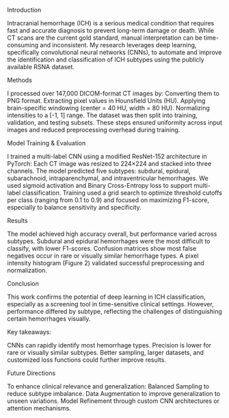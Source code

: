Introduction

Intracranial hemorrhage (ICH) is a serious medical condition that requires fast and accurate diagnosis to prevent long-term damage or death. While CT scans are the current gold standard, manual interpretation can be time-consuming and inconsistent. My research leverages deep learning, specifically convolutional neural networks (CNNs), to automate and improve the identification and classification of ICH subtypes using the publicly available RSNA dataset.


Methods

  I processed over 147,000 DICOM-format CT images by:
  Converting them to PNG format.
  Extracting pixel values in Hounsfield Units (HU).
  Applying brain-specific windowing (center = 40 HU, width = 80 HU).
  Normalizing intensities to a [-1, 1] range.
  The dataset was then split into training, validation, and testing subsets. These steps ensured uniformity across input images and reduced preprocessing overhead during training.


Model Training & Evaluation

  I trained a multi-label CNN using a modified ResNet-152 architecture in PyTorch:
  Each CT image was resized to 224×224 and stacked into three channels.
  The model predicted five subtypes: subdural, epidural, subarachnoid, intraparenchymal, and intraventricular hemorrhages.
  We used sigmoid activation and Binary Cross-Entropy loss to support multi-label classification.
  Training used a grid search to optimize threshold cutoffs per class (ranging from 0.1 to 0.9) and focused on maximizing F1-score, especially to balance sensitivity and specificity.


Results

  The model achieved high accuracy overall, but performance varied across subtypes.
  Subdural and epidural hemorrhages were the most difficult to classify, with lower F1-scores.
  Confusion matrices show most false negatives occur in rare or visually similar hemorrhage types.
  A pixel intensity histogram (Figure 2) validated successful preprocessing and normalization.


Conclusion

  This work confirms the potential of deep learning in ICH classification, especially as a screening tool in time-sensitive clinical settings. However, performance differed by subtype, reflecting the challenges of distinguishing certain hemorrhages visually.

Key takeaways:

  CNNs can rapidly identify most hemorrhage types.
  Precision is lower for rare or visually similar subtypes.
  Better sampling, larger datasets, and customized loss functions could further improve results.


Future Directions

  To enhance clinical relevance and generalization:
  Balanced Sampling to reduce subtype imbalance.
  Data Augmentation to improve generalization to unseen variations.
  Model Refinement through custom CNN architectures or attention mechanisms.
